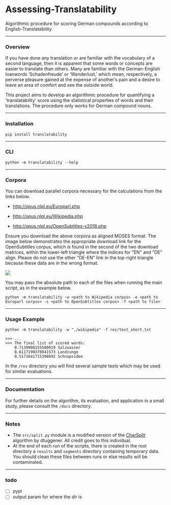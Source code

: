 # Assessing-Translatability
Algorithmic procedure for scoring German compounds according to English-Translatability.

---

### Overview

If you have done any translation or are familiar with the vocabulary of a second language, then it is apparent that some words or concepts are easier to translate than others. Many are familiar with the German-English loanwords ‘Schadenfreude’ or ‘Wanderlust,’ which mean, respectively, a perverse pleasure gained at the expense of another’s pain and a desire to leave an area of comfort and see the outside world.

This project aims to develop an algorithmic procedure for quantifying a 'translatability' score using the statistical properties of words and their translations. The procedure only works for German compound nouns.

---

### Installation

```
pip install translatability
```

***

### CLI

```
python -m translatability --help
```

---

### Corpora

You can download parallel corpora necessary for the calculations from the links below.

- http://opus.nlpl.eu/Europarl.php

- http://opus.nlpl.eu/Wikipedia.php

- http://opus.nlpl.eu/OpenSubtitles-v2018.php

Ensure you download the above corpora as aligned MOSES format. The image below demonstrates the appropriate download link for the OpenSubtitles corpus, which is found in the second of the two download matrices, within the lower-left triangle where the indices for "EN" and "DE" align. Please do not use the other "DE-EN" link in the top-right triangle because these data are in the wrong format.

![](C:\Users\Christian\Desktop\assessing-translatability\docs\moseslink.png)

You may pass the absolute path to each of the files when running the main script, as in the example below.

```
python -m translatability -w <path to Wikipedia corpus> -e <path to Europarl corpus> -s <path to OpenSubtitles corpus> -f <path to file>
```

---

### Usage Example

```
python -m translatability -w "./wikipedia" -f res/test_short.txt

>>> ...
>>> The final list of scored words:
	0.7139908155580019 Salzwasser
	0.6117190378041573 Landzunge
	0.5171641715308692 Schnapsidee
```

In the ```/res``` directory you will find several sample texts which may be used for similar evaluations.

---

### Documentation

For further details on the algorithm, its evaluation, and application in a small study, please consult the ```/docs``` directory.

---

### Notes

- The ```src/split.py``` module is a modified version of the [CharSplit](https://github.com/dtuggener/CharSplit) algorithm by dtuggener. All credit goes to this individual.
- At the end of each run of the scripts, there is created in the root directory a ```results``` and ```segments``` directory containing temporary data. You should clean these files between runs or else results will be contaminated.

---

### todo

- [ ] pypi
- [ ] output param for where the dir is
